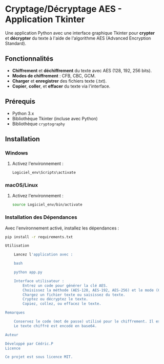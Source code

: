 # Cryptage/Décryptage AES - Application Tkinter

Une application Python avec une interface graphique Tkinter pour **crypter** et **décrypter** du texte à l'aide de l'algorithme AES (Advanced Encryption Standard).

## Fonctionnalités

- **Chiffrement** et **déchiffrement** du texte avec AES (128, 192, 256 bits).
- **Modes de chiffrement** : CFB, CBC, GCM.
- **Charger** et **enregistrer** des fichiers texte (.txt).
- **Copier**, **coller**, et **effacer** du texte via l'interface.

## Prérequis

- Python 3.x
- Bibliothèque Tkinter (incluse avec Python)
- Bibliothèque `cryptography`

## Installation

### Windows

1. Activez l'environnement :

    ```bash
    Logiciel_env\Scripts\activate
    ```

### macOS/Linux

1. Activez l'environnement :

    ```bash
    source Logiciel_env/bin/activate
    ```

### Installation des Dépendances

Avec l'environnement activé, installez les dépendances :

```bash
pip install -r requirements.txt

Utilisation

    Lancez l'application avec :

    bash

    python app.py

    Interface utilisateur :
        Entrez un code pour générer la clé AES.
        Choisissez la méthode (AES-128, AES-192, AES-256) et le mode (CFB, CBC, GCM).
        Chargez un fichier texte ou saisissez du texte.
        Cryptez ou décryptez le texte.
        Copiez, collez, ou effacez le texte.

Remarques

    Conservez le code (mot de passe) utilisé pour le chiffrement. Il est indispensable pour le décryptage.
    Le texte chiffré est encodé en base64.

Auteur

Développé par Cédric.P
Licence

Ce projet est sous licence MIT.
